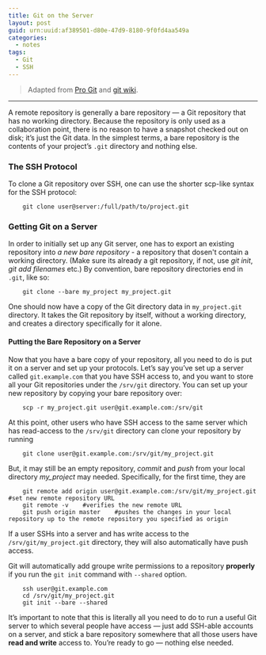 ```yaml
---
title: Git on the Server
layout: post
guid: urn:uuid:af389501-d80e-47d9-8180-9f0fd4aa549a
categories:
  - notes
tags:
  - Git
  - SSH
---
```



> Adapted from [Pro Git](https://git-scm.com/book/en/v2/Git-on-the-Server-The-Protocols) and [git wiki](https://help.github.com/articles/adding-an-existing-project-to-github-using-the-command-line/).


---

A remote repository is generally a bare repository — a Git repository that has no working directory. Because the repository is only used as a collaboration point, 
there is no reason to have a snapshot checked out on disk; it’s just the Git data. 
In the simplest terms, a bare repository is the contents of your project’s `.git` directory and nothing else.

### The SSH Protocol
To clone a Git repository over SSH, one can use the shorter scp-like syntax for the SSH protocol:

```
    git clone user@server:/full/path/to/project.git
```

### Getting Git on a Server
In order to initially set up any Git server, one has to export an existing repository into *a new bare repository* -  a repository that dosen't 
contain a working directory. (Make sure its already a git repository, if not, use *git init*, *git add filenames* etc.) By convention, bare repository directories end in `.git`, like so:

```
    git clone --bare my_project my_project.git
```

One should now have a copy of the Git directory data in `my_project.git` directory. It takes the Git repository by itself, without
a working directory, and creates a directory specifically for it alone.

#### Putting the Bare Repository on a Server
Now that you have a bare copy of your repository, all you need to do is put it on a server and set up your protocols. 
Let’s say you’ve set up a server called `git.example.com` that you have SSH access to, and you want to store all your Git repositories 
under the `/srv/git` directory. You can set up your new repository by copying your bare repository over:

```
    scp -r my_project.git user@git.example.com:/srv/git
```

At this point, other users who have SSH access to the same server which has read-access to the `/srv/git` directory can clone your repository
by running

```
    git clone user@git.example.com:/srv/git/my_project.git
```

But, it may still be an empty repository, *commit* and *push* from your local directory *my_project* may needed. Specifically, for the first time, they are

```
    git remote add origin user@git.example.com:/srv/git/my_project.git  #set new remote repository URL
    git remote -v    #verifies the new remote URL
    git push origin master    #pushes the changes in your local repository up to the remote repository you specified as origin 
```

If a user SSHs into a server and has write access to the `/srv/git/my_project.git` directory, they will also automatically have push access.

Git will automatically add groupe write permissions to a repository **properly** if you run the `git init` command with `--shared` option.

```
    ssh user@git.example.com
    cd /srv/git/my_project.git
    git init --bare --shared
```

It’s important to note that this is literally all you need to do to run a useful Git server to which several people have access — just add SSH-able 
accounts on a server, and stick a bare repository somewhere that all those users have **read and write** access to. You’re ready to go — nothing else needed.
